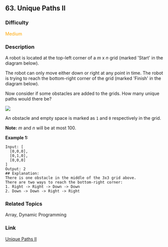 ## 63. Unique Paths II
### Difficulty

 <font color=orange>Medium</font>

### Description

A robot is located at the top-left corner of a _m_ x _n_ grid (marked 'Start'
in the diagram below).

The robot can only move either down or right at any point in time. The robot
is trying to reach the bottom-right corner of the grid (marked 'Finish' in the
diagram below).

Now consider if some obstacles are added to the grids. How many unique paths
would there be?

![](https://assets.leetcode.com/uploads/2018/10/22/robot_maze.png)

An obstacle and empty space is marked as `1` and `0` respectively in the grid.

**Note:** _m_ and _n_ will be at most 100.

**Example 1:**
            Input: [      [0,0,0],      [0,1,0],      [0,0,0]    ]    Output: 2    ## Explanation:    There is one obstacle in the middle of the 3x3 grid above.    There are two ways to reach the bottom-right corner:    1. Right -> Right -> Down -> Down    2. Down -> Down -> Right -> Right    


### Related Topics

Array, Dynamic Programming


### Link
[Unique Paths II](https://leetcode.com/problems/unique-paths-ii)
